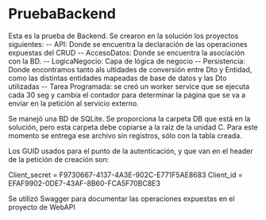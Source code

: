 # PruebaBackend
Esta es la prueba de Backend.
Se crearon en la solución los proyectos siguientes:
-- API: Donde se encuentra la declaración de las operaciones expuestas del CRUD
-- AccesoDatos: Donde se encuentra la asociación con la BD. 
-- LogicaNegocio: Capa de lógica de negocio
-- Persistencia: Donde encontramos tanto als ultidades de conversión entre Dto y Entidad, como las distintas entidades mapeadas de base de
	datos y las Dto utilizadas
-- Tarea Programada: se creó un worker service que se ejecuta cada 30 seg y cambia el contador para determinar la página que se va a enviar
	en la petición al servicio externo.

Se manejó una BD de SQLite. Se proporciona la carpeta DB que está en la solución, pero esta carpeta debe copiarse a la raíz de la unidad C.
Para este momento se entrega ese archivo sin registros, sólo con la tabla creada.

Los GUID usados para el punto de la autenticación, y que van en el header de la petición de creación son:

Client_secret = F9730667-4137-4A3E-902C-E771F5AE8683
Client_id = EFAF9902-0DE7-43AF-8B60-FCA5F70BC8E3

Se utilizó Swagger para documentar las operaciones expuestas en el proyecto de WebAPI